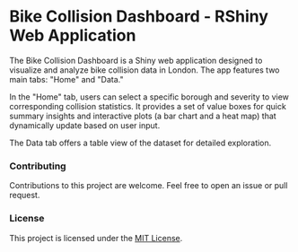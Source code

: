 # Bike Collision Dashboard - RShiny Web Application

The Bike Collision Dashboard is a Shiny web application designed to visualize and analyze bike collision data in London. The app features two main tabs: "Home" and "Data."

In the "Home" tab, users can select a specific borough and severity to view corresponding collision statistics. It provides a set of value boxes for quick summary insights and interactive plots (a bar chart and a heat map) that dynamically update based on user input.

The Data tab offers a table view of the dataset for detailed exploration.

### Contributing

Contributions to this project are welcome. Feel free to open an issue or pull request.

### License

This project is licensed under the [MIT License](LICENCE).
